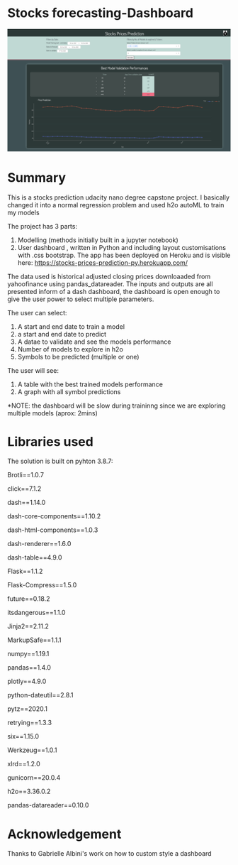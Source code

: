 # Stocks forecasting-Dashboard

![list](https://github.com/hillaryhitch/stocks-prices-prediction/blob/main/Screenshot%202022-02-08%20at%2016.00.08.png)

# Summary

This is a stocks prediction udacity nano degree capstone project. I basically changed it into a normal regression problem and used h2o autoML to train my models

The project has 3 parts:

1. Modelling (methods initially built in a jupyter notebook)
2. User dashboard , written in Python and including layout customisations with .css bootstrap.
The app has been deployed on Heroku and is visible here: https://stocks-prices-prediction-py.herokuapp.com/

The data used is historical adjusted closing prices downloaaded from yahoofinance using pandas_datareader. The inputs and outputs are all presented inform of a dash dashboard, the dashboard is open enough to give the user power to select multiple parameters.

The user can select:

1. A start and end date to train a model 
2. a start and end date to predict 
3. A datae to validate and see the models performance
4. Number of models to explore in h2o
5. Symbols to be predicted (multiple or one)

The user will see:

1. A table with the best trained models performance
2. A graph with all symbol predictions

*NOTE: the dashboard will be slow during traininng since we are exploring multiple models (aprox: 2mins)

# Libraries used
The solution is built on pyhton 3.8.7:

  Brotli==1.0.7

  click==7.1.2

  dash==1.14.0

  dash-core-components==1.10.2

  dash-html-components==1.0.3

  dash-renderer==1.6.0

  dash-table==4.9.0

  Flask==1.1.2

  Flask-Compress==1.5.0

  future==0.18.2

  itsdangerous==1.1.0

  Jinja2==2.11.2

  MarkupSafe==1.1.1

  numpy==1.19.1

  pandas==1.4.0

  plotly==4.9.0

  python-dateutil==2.8.1

  pytz==2020.1

  retrying==1.3.3

  six==1.15.0

  Werkzeug==1.0.1

  xlrd==1.2.0

  gunicorn==20.0.4

  h2o==3.36.0.2

  pandas-datareader==0.10.0

# Acknowledgement
Thanks to Gabrielle Albini's work on how to custom style a dashboard


